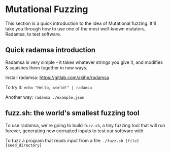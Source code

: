# Mutational Fuzzing

This section is a quick introduction to the idea of Mutational fuzzing. It'll take you through how to use one of the most well-known mutators, Radamsa, to test software.

## Quick radamsa introduction

Radamsa is very simple - it takes whatever strings you give it, and modifies & squishes them together in new ways.

Install radamsa: https://gitlab.com/akihe/radamsa

To try it: `echo "Hello, world!" | radamsa`

Another way: `radamsa ./example.json`

## fuzz.sh: the world's smallest fuzzing tool

To use radamsa, we're going to build `fuzz.sh`, a tiny fuzzing tool that will run forever, generating new corrupted inputs to test our software with.

To fuzz a program that reads input from a file: `./fuzz.sh [file] [seed_directory]`